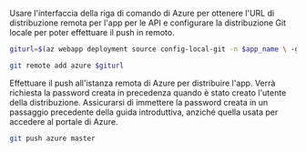 Usare l'interfaccia della riga di comando di Azure per ottenere l'URL di distribuzione remota per l'app per le API e configurare la distribuzione Git locale per poter effettuare il push in remoto.

```bash
giturl=$(az webapp deployment source config-local-git -n $app_name \ -g myResourceGroup --query [url] -o tsv)

git remote add azure $giturl
```

Effettuare il push all'istanza remota di Azure per distribuire l'app. Verrà richiesta la password creata in precedenza quando è stato creato l'utente della distribuzione. Assicurarsi di immettere la password creata in un passaggio precedente della guida introduttiva, anziché quella usata per accedere al portale di Azure.

```bash
git push azure master
```
